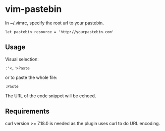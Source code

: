 vim-pastebin
============

In ~/.vimrc, specify the root url to your pastebin.
```
let pastebin_resource = 'http://yourpastebin.com'
```

Usage
----
Visual selection:
```
:'<,'>Paste
```
or to paste the whole file:

```
:Paste
```
The URL of the code snippet will be echoed.


Requirements
------------
curl version >= 7.18.0 is needed as the plugin uses curl to do URL encoding.
